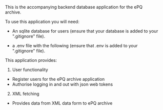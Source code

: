 This is the accompanying backend database application for the ePQ archive. 

To use this application you will need:

* An sqlite database for users (ensure that your database is added to your ".gitignore" file).


* a .env file with the following (ensure that .env is added to your ".gitignore" file).

This application provides:

1) User functionality 
 - Register users for the ePQ archive application
 - Authorise logging in and out with json web tokens

 2) XML fetching
 - Provides data from XML data form to ePQ archive 